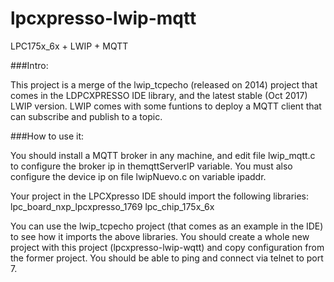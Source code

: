 # lpcxpresso-lwip-mqtt
LPC175x_6x + LWIP + MQTT


###Intro:

This project is a merge of the lwip_tcpecho (released on 2014) project that comes in the LDPCXPRESSO IDE library, and the latest stable (Oct 2017) LWIP version. LWIP comes with some funtions to deploy a MQTT client that can subscribe and publish to a topic. 

###How to use it:

You should install a MQTT broker in any machine, and edit file lwip_mqtt.c to configure the broker ip in themqttServerIP variable. You must also configure the device ip on file lwipNuevo.c on variable ipaddr.

  
Your project in the LPCXpresso IDE should import the following libraries: 
lpc_board_nxp_lpcxpresso_1769 lpc_chip_175x_6x

You can use the lwip_tcpecho project (that comes as an example in the IDE) to see how it imports the above libraries. You should create a whole new project with this project (lpcxpresso-lwip-wqtt) and copy configuration from the former project. You should be able to ping and connect via telnet to port 7. 
